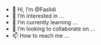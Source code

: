 - 👋 Hi, I’m @Faslidi
- 👀 I’m interested in ...
- 🌱 I’m currently learning ...
- 💞️ I’m looking to collaborate on ...
- 📫 How to reach me ...

<!---
Faslidi/Faslidi is a ✨ special ✨ repository because its `README.md` (this file) appears on your GitHub profile.
You can click the Preview link to take a look at your changes.
--->

